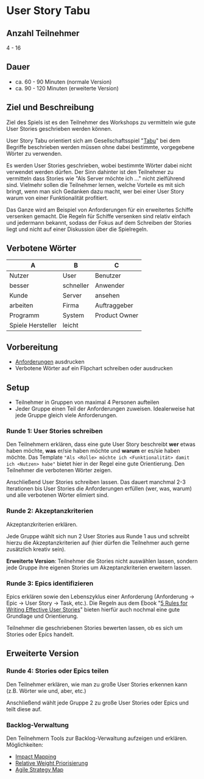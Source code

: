 # User Story Tabu

## Anzahl Teilnehmer
4 - 16

## Dauer
- ca. 60 - 90 Minuten (normale Version)
- ca. 90 - 120 Minuten (erweiterte Version)

## Ziel und Beschreibung
Ziel des Spiels ist es den Teilnehmer des Workshops zu vermitteln wie gute User Stories geschrieben werden können.

User Story Tabu orientiert sich am Gesellschaftsspiel "[Tabu](http://www.amazon.de/Hasbro-04199100-Tabu-XXL/dp/B000I1TDA4/ref=sr_1_1?ie=UTF8&qid=1436443815&sr=8-1&keywords=tabu)" bei dem Begriffe beschrieben werden müssen ohne dabei bestimmte, vorgegebene Wörter zu verwenden.

Es werden User Stories geschrieben, wobei bestimmte Wörter dabei nicht verwendet werden dürfen. Der Sinn dahinter ist den Teilnehmer zu vermitteln dass Stories wie "Als Server möchte ich ..." nicht zielführend sind. Vielmehr sollen die Teilnehmer lernen, welche Vorteile es mit sich bringt, wenn man sich Gedanken dazu macht, wer bei einer User Story warum von einer Funktionalität profitiert.

Das Ganze wird am Beispiel von Anforderungen für ein erweitertes Schiffe versenken gemacht. Die Regeln für Schiffe versenken sind relativ einfach und jedermann bekannt, sodass der Fokus auf dem Schreiben der Stories liegt und nicht auf einer Diskussion über die Spielregeln.

## Verbotene Wörter

| A   | B   |  C  |
| --- | --- | --- |
| Nutzer | User | Benutzer |
| besser | schneller | Anwender |
| Kunde | Server | ansehen |
| arbeiten | Firma | Auftraggeber |
| Programm | System | Product Owner |
| Spiele Hersteller | leicht |

## Vorbereitung
- [Anforderungen](https://github.com/djungowski/user-story-taboo/blob/master/Requirements%20Battleship%20(de).md) ausdrucken
- Verbotene Wörter auf ein Flipchart schreiben oder ausdrucken

## Setup
- Teilnehmer in Gruppen von maximal 4 Personen aufteilen
- Jeder Gruppe einen Teil der Anforderungen zuweisen. Idealerweise hat jede Gruppe gleich viele Anforderungen.

### Runde 1: User Stories schreiben
Den Teilnehmern erklären, dass eine gute User Story beschreibt **wer** etwas haben möchte, **was** er/sie haben möchte und **warum** er es/sie haben möchte. Das Template ``"Als <Rolle> möchte ich <Funktionalität> damit ich <Nutzen> habe"`` bietet hier in der Regel eine gute Orientierung. Den Teilnehmer die verbotenen Wörter zeigen.

Anschließend User Stories schreiben lassen. Das dauert manchmal 2-3 Iterationen bis User Stories die Anforderungen erfüllen (wer, was, warum) und alle verbotenen Wörter elimiert sind.

### Runde 2: Akzeptanzkriterien
Akzeptanzkriterien erklären.

Jede Gruppe wählt sich nun 2 User Stories aus Runde 1 aus und schreibt hierzu die Akzeptanzkriterien auf (hier dürfen die Teilnehmer auch gerne zusätzlich kreativ sein).

**Erweiterte Version**: Teilnehmer die Stories nicht auswählen lassen, sondern jede Gruppe ihre eigenen Stories um  Akzeptanzkriterien erweitern lassen.

### Runde 3: Epics identifizieren
Epics erklären sowie den Lebenszyklus einer Anforderung (Anforderung -> Epic -> User Story -> Task, etc.). Die Regeln aus dem Ebook "[5 Rules for Writing Effective User Stories](http://www.amazon.de/Rules-Writing-Effective-Stories-English-ebook/dp/B00E8IRUDK/ref=sr_1_1?ie=UTF8&qid=1436445772&sr=8-1&keywords=5+rules+for+writing+effective+user+stories)" bieten hierfür auch nochmal eine gute Grundlage und Orientierung.

Teilnehmer die geschriebenen Stories bewerten lassen, ob es sich um Stories oder Epics handelt.


## Erweiterte Version
### Runde 4: Stories oder Epics teilen
Den Teilnehmer erklären, wie man zu große User Stories erkennen kann (z.B. Wörter wie und, aber, etc.)

Anschließend wählt jede Gruppe 2 zu große User Stories oder Epics und teilt diese auf.

### Backlog-Verwaltung
Den Teilnehmern Tools zur Backlog-Verwaltung aufzeigen und erklären. Möglichkeiten:

- [Impact Mapping](http://www.amazon.de/Impact-Mapping-Software-Products-Projects/dp/0955683645/ref=sr_1_1?ie=UTF8&qid=1436446025&sr=8-1&keywords=impact+mapping)
- [Relative Weight Priorisierung](http://www.prowareness.de/wp-content/uploads/2014/10/Priorisierung_im_Product_Backlog.pdf)
- [Agile Strategy Map](http://www.agile42.com/en/agile-transition/agile-strategy-map/)